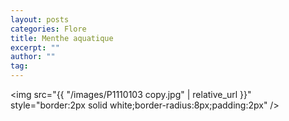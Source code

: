 ```yaml
---
layout: posts
categories: Flore
title: Menthe aquatique
excerpt: ""
author: ""
tag: 
---
```

<img src="{{ "/images/P1110103 copy.jpg" | relative_url }}" style="border:2px solid white;border-radius:8px;padding:2px" />